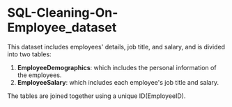 # SQL-Cleaning-On-Employee_dataset

This dataset includes employees' details, job title, and salary, and is divided into two tables:
1. **EmployeeDemographics**: which includes the personal information of the employees.
2. **EmployeeSalary**: which includes each employee's job title and salary.

The tables are joined together using a unique ID(EmployeeID).

